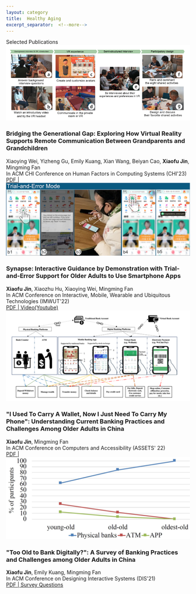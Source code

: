 ```yaml
---
layout: category
title:  Healthy Aging
excerpt_separator:  <!--more-->
---
```

<div class="message">
Selected Publications
</div>
<div class="pub">
      <div class="thumbnail">
        <img src="/images/CHI23.jpg" />
      </div>
      <div class="publications">
       <div> 
        <h3>Bridging the Generational Gap: Exploring How Virtual Reality Supports Remote Communication Between Grandparents and Grandchildren</h3>
        </div>
        <div class="author">Xiaoying Wei, Yizheng Gu, Emily Kuang, Xian Wang, Beiyan Cao, <strong>Xiaofu Jin</strong>, Mingming Fan</div>
        <div>
        <span class="venue">In ACM CHI Conference on Human Factors in Computing Systems (CHI'23)
        </span>
        </div>
        <div><span class="venue"><a href="/papers/CHI23-bridge-gap.pdf">PDF  | </a></span></div>
      </div>
</div>

<div class="pub">
      <div class="thumbnail">
        <img src="/images/Ubicomp22-Synapse.png" />
      </div>
      <div class="publications">
       <div> 
        <h3>Synapse: Interactive Guidance by Demonstration with Trial-and-Error Support for Older Adults to Use Smartphone Apps</h3>
        </div>
        <div class="author"><strong>Xiaofu Jin</strong>, Xiaozhu Hu, Xiaoying Wei, Mingming Fan</div>
        <div>
        <span class="venue">In ACM Conference on Interactive, Mobile, Wearable and Ubiquitous Technologies (IMWUT'22)
        </span>
        </div>
        <div><span class="venue"><a href="/papers/Ubicomp22-Synapse.pdf">PDF  | </a>
            <a href="https://www.youtube.com/watch?v=kSv-HOeTIkc&feature=youtu.be">Video(Youtube)</a></span></div>
        </div>
</div>
    
<div class="pub">
      <div class="thumbnail">
        <img src="/images/ASSETS22.png" />
      </div>
      <div class="publications">
       <div> 
        <h3>"I Used To Carry A Wallet, Now I Just Need To Carry My Phone": Understanding Current Banking Practices and Challenges Among Older Adults in China</h3>
        </div>
        <div class="author"><strong>Xiaofu Jin</strong>, Mingming Fan</div>
        <div>
        <span class="venue">In ACM Conference on  Computers and Accessibility (ASSETS' 22)
        </span>
        </div>
        <div><span class="venue"><a href="/papers/ASSETS22_Older_Adults_Banking.pdf">PDF |</a></span></div>
      </div>
</div>
          
<div class="pub">
      <div class="thumbnail">
        <img src="/images/PlatAge.jpg" />
      </div>
      <div class="publications">
       <div> 
        <h3>"Too Old to Bank Digitally?": A Survey of Banking Practices and Challenges among Older Adults in China</h3>
        </div>
        <div class="author"><strong>Xiaofu Jin</strong>, Emily Kuang, Mingming Fan</div>
        <div>
        <span class="venue">In ACM Conference on Designing Interactive Systems (DIS'21)
        </span>
        </div>
        <div><span class="venue"><a href="/papers/DIS21_Older_Adults_Banking_Survey.pdf">PDF | </a>
            <a href="/papers/DIS21-OlderAdults-Banking-Survey-Questions.pdf">Survey Questions</a></span></div>
        </div>
</div>